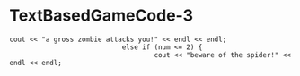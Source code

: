 # TextBasedGameCode-3
	cout << "a gross zombie attacks you!" << endl << endl;
								else if (num <= 2) {
										cout << "beware of the spider!" << endl << endl;
